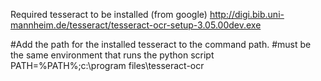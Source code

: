 Required tesseract to be installed (from google)
http://digi.bib.uni-mannheim.de/tesseract/tesseract-ocr-setup-3.05.00dev.exe

#Add the path for the installed tesseract to the command path.
#must be the same environment that runs the python script
PATH=%PATH%;c:\program files\tesseract-ocr